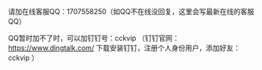 请加在线客服QQ：1707558250（如QQ不在线没回复，这里会写最新在线的客服QQ）

QQ暂时加不了时，可以加钉钉号：cckvip （钉钉官网：https://www.dingtalk.com/ 下载安装钉钉，注册个人身份用户，添加好友：cckvip   ）
